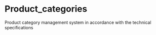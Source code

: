 # Product_categories
Product category management system in accordance with the technical specifications
